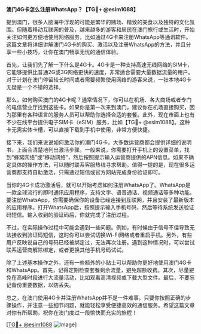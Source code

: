 **澳门4G卡怎么注册WhatsApp？【TG💪+ @esim1088】**

提到澳门，很多人脑海中浮现的可能是繁华的赌场、精致的美食以及独特的文化氛围。但随着移动互联网的普及，越来越多的游客和居民在澳门旅行或生活时，开始关注如何更方便地使用网络服务，比如通过4G卡来注册WhatsApp等通讯软件。这篇文章将详细讲解澳门4G卡的购买、激活以及注册WhatsApp的方法，并且分享一些小技巧，让你在澳门畅享无忧的通信体验。

首先，让我们先了解一下什么是4G卡。4G卡是一种支持高速无线网络的SIM卡，它能够提供比普通2G或3G网络更快的速度，非常适合需要大量数据流量的用户。对于计划在澳门停留较长时间或者需要频繁使用网络的游客来说，一张本地4G卡无疑是一个不错的选择。

那么，如何购买澳门的4G卡呢？通常情况下，你可以在机场、各大商场或者专门的电信营业厅找到这些卡。如果你是第一次来到澳门，建议你在机场直接购买，因为那里有各种语言的服务人员可以帮助你选择合适的套餐。此外，现在市面上也有不少在线平台提供电子SIM卡（eSIM）服务，比如【TG💪+ @esim1088】。这种卡无需实体卡槽，可以直接下载到手机中使用，非常方便快捷。

接下来，我们来说说如何激活你的澳门4G卡。大多数运营商都会提供详细的说明书，上面会清楚地列出激活步骤。一般来说，你需要打开手机上的设置菜单，找到“蜂窝网络”或“移动网络”，然后按照提示输入运营商提供的APN信息。如果不确定具体的操作方法，可以随时联系客服热线寻求帮助。值得一提的是，现在很多运营商都支持自助激活，只需通过短信或官方网站完成身份验证即可。

当你的4G卡成功激活后，就可以开始考虑如何注册WhatsApp了。WhatsApp是一款全球流行的即时通讯应用程序，支持文字、语音通话、视频通话等多种功能。要注册WhatsApp，你需要确保你的设备已经连接到互联网，并且安装了最新版本的应用程序。打开WhatsApp后，按照提示输入手机号码，然后等待系统发送验证码短信。输入收到的验证码后，你就完成了注册过程。

不过，在实际操作过程中可能会遇到一些问题。例如，有时候由于信号不佳导致无法接收到验证码短信，这时你可以尝试切换Wi-Fi网络或者重启手机。另外，有些用户反映说自己的号码已经被绑定过，无法再次注册。遇到这种情况时，可以尝试联系运营商解除绑定，或者更换其他手机号码试试。

除了上述基本操作之外，还有一些额外的小贴士可以帮助你更好地使用澳门4G卡和WhatsApp。首先，记得定期检查套餐剩余流量，避免超额收费。其次，尽量避免在高峰时段进行大流量活动，比如观看高清视频或下载大型文件。最后，不要忘记备份重要数据，以防丢失。

总之，在澳门使用4G卡并注册WhatsApp并不是一件难事，只要你按照正确的步骤操作，并注意一些细节问题，就能轻松享受便捷高效的通信服务。希望这篇文章对你有所帮助，祝你在澳门度过一段愉快而充实的旅程！

[[TG💪+ @esim1088](https://t.me/s/esim1088) ![Image](https://i.postimg.cc/4NQfJmqS/Snipaste-2025-05-13-00-14-12.png)]